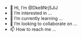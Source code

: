 - 👋 Hi, I’m @Dke8Nrj5JiJ
- 👀 I’m interested in ...
- 🌱 I’m currently learning ...
- 💞️ I’m looking to collaborate on ...
- 📫 How to reach me ...

<!---
Dke8Nrj5JiJ/Dke8Nrj5JiJ is a ✨ special ✨ repository because its `README.md` (this file) appears on your GitHub profile.
You can click the Preview link to take a look at your changes.
--->
